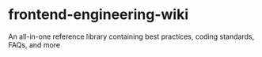 # frontend-engineering-wiki
An all-in-one reference library containing best practices, coding standards, FAQs, and more
